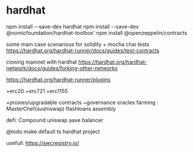 # hardhat

npm install --save-dev hardhat
npm install --save-dev @nomicfoundation/hardhat-toolbox'
npm install @openzeppelin/contracts


some main case scenarious for solidity + mocha chai tests
https://hardhat.org/hardhat-runner/docs/guides/test-contracts

cloning mainnet with hardhat
https://hardhat.org/hardhat-network/docs/guides/forking-other-networks

https://hardhat.org/hardhat-runner/plugins


+erc20
+erc721
+erc1155

+proxies/upgradable contracts
~governance
oracles
farming : MasterChef(sushiswap)
flashloans
assembly


defi:
    Compound
    uniswap
    aave
    balancer


@todo make default ts hardhat project

usefull:
https://swcregistry.io/